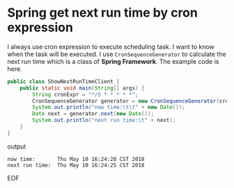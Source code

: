 # Spring get next run time by cron expression
I always use cron expression to execute scheduling task. I want to know when the task will be executed. I use `CronSequenceGenerator`
to calculate the next run time which is a class of **Spring Framework**. The example code is here.
```java
public class ShowNextRunTimeClient {
    public static void main(String[] args) {
        String cronExpr = "*/5 * * * * *";
        CronSequenceGenerator generator = new CronSequenceGenerator(cronExpr);
        System.out.println("now time:\t\t" + new Date());
        Date next = generator.next(new Date());
        System.out.println("next run time:\t" + next);
    }
}
```
output
```
now time:		Thu May 10 16:24:20 CST 2018
next run time:	Thu May 10 16:24:25 CST 2018
```

EOF